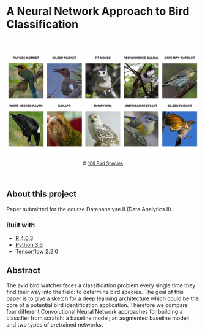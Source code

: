 # A Neural Network Approach to Bird Classification

<!-- PROJECT LOGO -->
<br>
<br>
<p align="center">
<img src="src/img/bird_ex.png" width="700">  
<p align="center"><small> &#169 <a href="https://www.kaggle.com/gpiosenka/100-bird-species">100 Bird Species</a> </small></center></p>
</p>
<br>

## About this project
Paper submitted for the course Datenanalyse II (Data Analytics II).

### Built with

* [R 4.0.3](https://www.r-project.org/)
* [Python 3.6](https://www.python.org/)
* [Tensorflow 2.2.0](https://www.tensorflow.org/)

## Abstract

The avid bird watcher faces a classification problem every single time they find their way into the field: to determine bird species. The goal of this paper is to give a sketch for a deep learning architecture which could be the core of a potential bird identification application. Therefore we compare four different Convolutional Neural Network approaches for building a classifier from scratch: a baseline model; an augmented baseline model; and two types of pretrained networks. 
